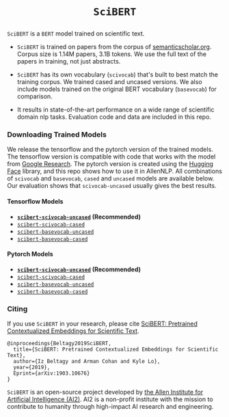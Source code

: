 # <p align=center>`SciBERT`</p>
`SciBERT` is a `BERT` model trained on scientific text.

* `SciBERT` is trained on papers from the corpus of [semanticscholar.org](https://semanticscholar.org). Corpus size is 1.14M papers, 3.1B tokens. We use the full text of the papers in training, not just abstracts.

* `SciBERT` has its own vocabulary (`scivocab`) that's built to best match the training corpus. We trained cased and uncased versions. We also include models trained on the original BERT vocabulary (`basevocab`) for comparison.

* It results in state-of-the-art performance on a wide range of scientific domain nlp tasks. Evaluation code and data are included in this repo. 

### Downloading Trained Models
We release the tensorflow and the pytorch version of the trained models. The tensorflow version is compatible with code that works with the model from [Google Research](https://github.com/google-research/bert). The pytorch version is created using the [Hugging Face](https://github.com/huggingface/pytorch-pretrained-BERT) library, and this repo shows how to use it in AllenNLP.  All combinations of `scivocab` and `basevocab`, `cased` and `uncased` models are available below. Our evaluation shows that `scivocab-uncased` usually gives the best results.

#### Tensorflow Models
* __[`scibert-scivocab-uncased`](https://s3-us-west-2.amazonaws.com/ai2-s2-research/scibert/tensorflow_models/scibert_scivocab_uncased.tar.gz) (Recommended)__
* [`scibert-scivocab-cased`](https://s3-us-west-2.amazonaws.com/ai2-s2-research/scibert/tensorflow_models/scibert_scivocab_cased.tar.gz)
* [`scibert-basevocab-uncased`](https://s3-us-west-2.amazonaws.com/ai2-s2-research/scibert/tensorflow_models/scibert_basevocab_uncased.tar.gz)
* [`scibert-basevocab-cased`](https://s3-us-west-2.amazonaws.com/ai2-s2-research/scibert/tensorflow_models/scibert_basevocab_cased.tar.gz)

#### Pytorch Models
* __[`scibert-scivocab-uncased`](https://s3-us-west-2.amazonaws.com/ai2-s2-research/scibert/pytorch_models/scibert_scivocab_uncased.tar) (Recommended)__
* [`scibert-scivocab-cased`](https://s3-us-west-2.amazonaws.com/ai2-s2-research/scibert/pytorch_models/scibert_scivocab_cased.tar)
* [`scibert-basevocab-uncased`](https://s3-us-west-2.amazonaws.com/ai2-s2-research/scibert/pytorch_models/scibert_basevocab_uncased.tar)
* [`scibert-basevocab-cased`](https://s3-us-west-2.amazonaws.com/ai2-s2-research/scibert/pytorch_models/scibert_basevocab_cased.tar)


### Citing

If you use `SciBERT` in your research, please cite [SciBERT: Pretrained Contextualized Embeddings for Scientific Text](https://arxiv.org/abs/1903.10676).
```
@inproceedings{Beltagy2019SciBERT,
  title={SciBERT: Pretrained Contextualized Embeddings for Scientific Text},
  author={Iz Beltagy and Arman Cohan and Kyle Lo},
  year={2019},
  Eprint={arXiv:1903.10676}
}
```

`SciBERT` is an open-source project developed by [the Allen Institute for Artificial Intelligence (AI2)](http://www.allenai.org).
AI2 is a non-profit institute with the mission to contribute to humanity through high-impact AI research and engineering.




